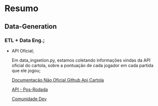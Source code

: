 # Resumo

## Data-Generation 
### ETL + Data Eng.;
* API Oficial;

    Em data_ingsetion.py, estamos coletando informações vindas da API oficial do cartola, sobre a pontuação de cada jogador em cada partida que ele jogou;

    [Documentação Não Oficial Github Api Cartola](https://github.com/wgenial/cartrolandofc/blob/master/nova-api.md)
    
    [API - Pos-Rodada](https://api.cartolafc.globo.com/atletas/pontuados/1)
  
    [Comunidade Dev](https://gitter.im/cartrolandofc/dev)